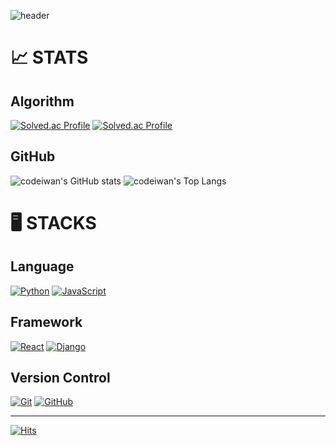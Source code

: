 ![header](https://capsule-render.vercel.app/api?type=waving&height=300&color=0:b063dc,100:B62372&text=Code%20Iwan&fontAlignY=47&section=header&reversal=false&textBg=false&fontColor=dcdff5&fontSize=80&animation=twinkling)

# 📈 STATS
## Algorithm
[![Solved.ac Profile](http://mazassumnida.wtf/api/v2/generate_badge?boj=ssafyiwan)](https://solved.ac/profile/ssafyiwan)
[![Solved.ac Profile](http://mazandi.herokuapp.com/api?handle=ssafyiwan)](https://solved.ac/profile/ssafyiwan)
## GitHub
![codeiwan's GitHub stats](https://github-readme-stats.vercel.app/api?username=codeiwan&show_icons=true&theme=default)
![codeiwan's Top Langs](https://github-readme-stats.vercel.app/api/top-langs/?username=codeiwan&layout=compact&them=default&langs_count=8)

# 🖥️ STACKS
## Language
[![Python](https://img.shields.io/badge/python-3670A0?style=for-the-badge&logo=python&logoColor=ffdd54)](https://www.python.org/)
[![JavaScript](https://img.shields.io/badge/javascript-%23323330.svg?style=for-the-badge&logo=javascript&logoColor=%23F7DF1E)](https://developer.mozilla.org/ko/docs/Web/JavaScript)
## Framework
[![React](https://img.shields.io/badge/react-222222.svg?style=for-the-badge&logo=react&logoColor=61dafb)](https://ko.legacy.reactjs.org/)
[![Django](https://img.shields.io/badge/django-%230c4b33.svg?style=for-the-badge&logo=django&logoColor=white)](https://www.djangoproject.com/)
## Version Control
[![Git](https://img.shields.io/badge/git-%23F05033.svg?style=for-the-badge&logo=git&logoColor=white)](https://git-scm.com/)
[![GitHub](https://img.shields.io/badge/github-%23121011.svg?style=for-the-badge&logo=github&logoColor=white)](https://github.com/)

---
[![Hits](https://hits.seeyoufarm.com/api/count/incr/badge.svg?url=https%3A%2F%2Fgithub.com%2Fcodeiwan&count_bg=%23C59BDB&title_bg=%23727171&icon=github.svg&icon_color=%23FFFFFF&title=hits&edge_flat=false)](https://hits.seeyoufarm.com)

<!-- ## Hi there 👋 -->

<!--
**codeiwan/codeiwan** is a ✨ _special_ ✨ repository because its `README.md` (this file) appears on your GitHub profile.

Here are some ideas to get you started:

- 🔭 I’m currently working on ...
- 🌱 I’m currently learning ...
- 👯 I’m looking to collaborate on ...
- 🤔 I’m looking for help with ...
- 💬 Ask me about ...
- 📫 How to reach me: ...
- 😄 Pronouns: ...
- ⚡ Fun fact: ...
-->
